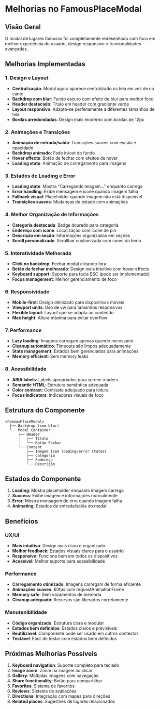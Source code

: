 # Melhorias no FamousPlaceModal

## Visão Geral
O modal de lugares famosos foi completamente redesenhado com foco em melhor experiência do usuário, design responsivo e funcionalidades avançadas.

## Melhorias Implementadas

### 1. **Design e Layout**
- **Centralização**: Modal agora aparece centralizado na tela em vez de no canto
- **Backdrop com blur**: Fundo escuro com efeito de blur para melhor foco
- **Header destacado**: Título em header com gradiente verde
- **Layout responsivo**: Adapta-se perfeitamente a diferentes tamanhos de tela
- **Bordas arredondadas**: Design mais moderno com bordas de 12px

### 2. **Animações e Transições**
- **Animação de entrada/saída**: Transições suaves com escala e opacidade
- **Backdrop animado**: Fade in/out do fundo
- **Hover effects**: Botão de fechar com efeitos de hover
- **Loading state**: Animação de carregamento para imagens

### 3. **Estados de Loading e Error**
- **Loading state**: Mostra "Carregando imagem..." enquanto carrega
- **Error handling**: Exibe mensagem e ícone quando imagem falha
- **Fallback visual**: Placeholder quando imagem não está disponível
- **Transições suaves**: Mudanças de estado com animações

### 4. **Melhor Organização de Informações**
- **Categoria destacada**: Badge dourado para categoria
- **Endereço com ícone**: Localização com ícone de pin
- **Descrição em seção**: Informações organizadas em seções
- **Scroll personalizado**: Scrollbar customizada com cores do tema

### 5. **Interatividade Melhorada**
- **Click no backdrop**: Fechar modal clicando fora
- **Botão de fechar melhorado**: Design mais intuitivo com hover effects
- **Keyboard support**: Suporte para tecla ESC (pode ser implementado)
- **Focus management**: Melhor gerenciamento de foco

### 6. **Responsividade**
- **Mobile-first**: Design otimizado para dispositivos móveis
- **Viewport units**: Uso de vw para tamanhos responsivos
- **Flexible layout**: Layout que se adapta ao conteúdo
- **Max height**: Altura máxima para evitar overflow

### 7. **Performance**
- **Lazy loading**: Imagens carregam apenas quando necessário
- **Cleanup automático**: Timeouts são limpos adequadamente
- **State management**: Estados bem gerenciados para animações
- **Memory efficient**: Sem memory leaks

### 8. **Acessibilidade**
- **ARIA labels**: Labels apropriados para screen readers
- **Semantic HTML**: Estrutura semântica adequada
- **Color contrast**: Contraste adequado para leitura
- **Focus indicators**: Indicadores visuais de foco

## Estrutura do Componente

```tsx
<FamousPlaceModal>
  ├── Backdrop (com blur)
  └── Modal Container
      ├── Header
      │   ├── Título
      │   └── Botão Fechar
      └── Content
          ├── Imagem (com loading/error states)
          ├── Categoria
          ├── Endereço
          └── Descrição
```

## Estados do Componente

1. **Loading**: Mostra placeholder enquanto imagem carrega
2. **Success**: Exibe imagem e informações normalmente
3. **Error**: Mostra mensagem de erro quando imagem falha
4. **Animating**: Estados de entrada/saída do modal

## Benefícios

### UX/UI
- **Mais intuitivo**: Design mais claro e organizado
- **Melhor feedback**: Estados visuais claros para o usuário
- **Responsivo**: Funciona bem em todos os dispositivos
- **Acessível**: Melhor suporte para acessibilidade

### Performance
- **Carregamento otimizado**: Imagens carregam de forma eficiente
- **Animações suaves**: 60fps com requestAnimationFrame
- **Memory safe**: Sem vazamentos de memória
- **Cleanup adequado**: Recursos são liberados corretamente

### Manutenibilidade
- **Código organizado**: Estrutura clara e modular
- **Estados bem definidos**: Estados claros e previsíveis
- **Reutilizável**: Componente pode ser usado em outros contextos
- **Testável**: Fácil de testar com estados bem definidos

## Próximas Melhorias Possíveis

1. **Keyboard navigation**: Suporte completo para teclado
2. **Image zoom**: Zoom na imagem ao clicar
3. **Gallery**: Múltiplas imagens com navegação
4. **Share functionality**: Botão para compartilhar
5. **Favorites**: Sistema de favoritos
6. **Reviews**: Sistema de avaliações
7. **Directions**: Integração com mapas para direções
8. **Related places**: Sugestões de lugares relacionados 